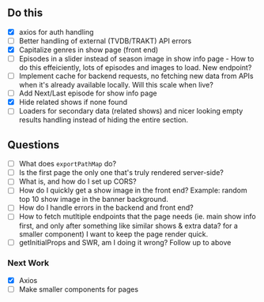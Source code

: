 ## Do this

- [x] axios for auth handling
- [ ] Better handling of external (TVDB/TRAKT) API errors
- [x] Capitalize genres in show page (front end)
- [ ] Episodes in a slider instead of season image in show info page - How to do this effeiciently, lots of episodes and images to load. New endpoint?
- [ ] Implement cache for backend requests, no fetching new data from APIs when it's already available locally. Will this scale when live?
- [ ] Add Next/Last episode for show info page
- [x] Hide related shows if none found
- [ ] Loaders for secondary data (related shows) and nicer looking empty results handling instead of hiding the entire section.

## Questions

- [ ] What does `exportPathMap` do?
- [ ] Is the first page the only one that's truly rendered server-side?
- [ ] What is, and how do I set up CORS?
- [ ] How do I quickly get a show image in the front end? Example: random top 10 show image in the banner background.
- [ ] How do I handle errors in the backend and front end?
- [ ] How to fetch mutltiple endpoints that the page needs (ie. main show info first, and only after something like similar shows & extra data? for a smaller component) I want to keep the page render quick.
- [ ] getInitialProps and SWR, am I doing it wrong? Follow up to above

### Next Work

- [x] Axios
- [ ] Make smaller components for pages
